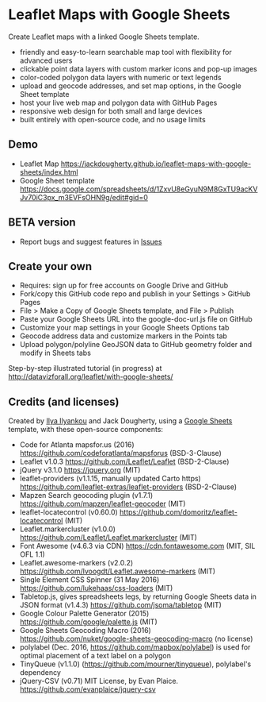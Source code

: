 # Leaflet Maps with Google Sheets
Create Leaflet maps with a linked Google Sheets template.
- friendly and easy-to-learn searchable map tool with flexibility for advanced users
- clickable point data layers with custom marker icons and pop-up images
- color-coded polygon data layers with numeric or text legends
- upload and geocode addresses, and set map options, in the Google Sheet template
- host your live web map and polygon data with GitHub Pages
- responsive web design for both small and large devices
- built entirely with open-source code, and no usage limits

## Demo
- Leaflet Map https://jackdougherty.github.io/leaflet-maps-with-google-sheets/index.html
- Google Sheet template https://docs.google.com/spreadsheets/d/1ZxvU8eGyuN9M8GxTU9acKVJv70iC3px_m3EVFsOHN9g/edit#gid=0

## BETA version
- Report bugs and suggest features in [Issues](https://github.com/JackDougherty/leaflet-maps-with-google-sheets/issues)

## Create your own
- Requires: sign up for free accounts on Google Drive and GitHub
- Fork/copy this GitHub code repo and publish in your Settings > GitHub Pages
- File > Make a Copy of Google Sheets template, and File > Publish
- Paste your Google Sheets URL into the google-doc-url.js file on GitHub
- Customize your map settings in your Google Sheets Options tab
- Geocode address data and customize markers in the Points tab
- Upload polygon/polyline GeoJSON data to GitHub geometry folder and modify in Sheets tabs

Step-by-step illustrated tutorial (in progress) at http://datavizforall.org/leaflet/with-google-sheets/

## Credits (and licenses)
Created by [Ilya Ilyankou](https://github.com/ilyankou) and Jack Dougherty, using a [Google Sheets](https://www.google.com/sheets/about/) template, with these open-source components:
- Code for Atlanta mapsfor.us (2016) https://github.com/codeforatlanta/mapsforus (BSD-3-Clause)
- Leaflet v1.0.3 https://github.com/Leaflet/Leaflet (BSD-2-Clause)
- jQuery v3.1.0 https://jquery.org (MIT)
- leaflet-providers (v1.1.15, manually updated Carto https) https://github.com/leaflet-extras/leaflet-providers (BSD-2-Clause)
- Mapzen Search geocoding plugin (v1.7.1) https://github.com/mapzen/leaflet-geocoder (MIT)
- leaflet-locatecontrol (v0.60.0) https://github.com/domoritz/leaflet-locatecontrol (MIT)
- Leaflet.markercluster (v1.0.0) https://github.com/Leaflet/Leaflet.markercluster (MIT)
- Font Awesome (v4.6.3 via CDN) https://cdn.fontawesome.com (MIT, SIL OFL 1.1)
- Leaflet.awesome-markers (v2.0.2) https://github.com/lvoogdt/Leaflet.awesome-markers (MIT)
- Single Element CSS Spinner (31 May 2016) https://github.com/lukehaas/css-loaders (MIT)
- Tabletop.js, gives spreadsheets legs, by returning Google Sheets data in JSON format (v1.4.3) https://github.com/jsoma/tabletop (MIT)
- Google Colour Palette Generator (2015) https://github.com/google/palette.js (MIT)
- Google Sheets Geocoding Macro (2016) https://github.com/nuket/google-sheets-geocoding-macro (no license)
- polylabel (Dec. 2016, https://github.com/mapbox/polylabel) is used for optimal placement of a text label on a polygon
- TinyQueue (v1.1.0) (https://github.com/mourner/tinyqueue), polylabel's dependency
- jQuery-CSV (v0.71) MIT License, by Evan Plaice. https://github.com/evanplaice/jquery-csv

